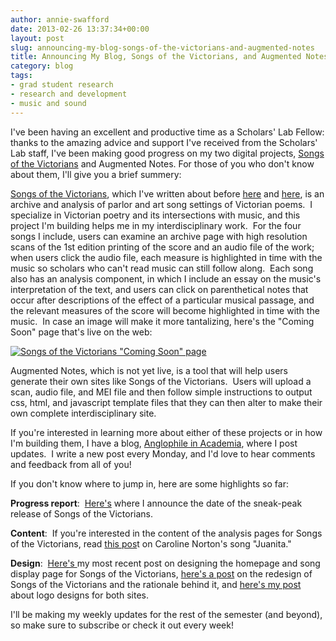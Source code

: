 ```yaml
---
author: annie-swafford
date: 2013-02-26 13:37:34+00:00
layout: post
slug: announcing-my-blog-songs-of-the-victorians-and-augmented-notes
title: Announcing My Blog, Songs of the Victorians, and Augmented Notes
category: blog
tags:
- grad student research
- research and development
- music and sound
---
```


I've been having an excellent and productive time as a Scholars' Lab Fellow: thanks to the amazing advice and support I've received from the Scholars' Lab staff, I've been making good progress on my two digital projects, [Songs of the Victorians](http://www.songsofthevictorians.com/) and Augmented Notes. For those of you who don't know about them, I'll give you a brief summery:

[Songs of the Victorians](http://www.songsofthevictorians.com/index.html), which I've written about before [here](https://scholarslab.org/praxis-program/introducing-our-digital-work-%E2%80%9Csongs-of-the-victorians%E2%80%9D/) and [here](http://www.nines.org/news/?p=1291), is an archive and analysis of parlor and art song settings of Victorian poems.  I specialize in Victorian poetry and its intersections with music, and this project I'm building helps me in my interdisciplinary work.  For the four songs I include, users can examine an archive page with high resolution scans of the 1st edition printing of the score and an audio file of the work; when users click the audio file, each measure is highlighted in time with the music so scholars who can't read music can still follow along.  Each song also has an analysis component, in which I include an essay on the music's interpretation of the text, and users can click on parenthetical notes that occur after descriptions of the effect of a particular musical passage, and the relevant measures of the score will become highlighted in time with the music.  In case an image will make it more tantalizing, here's the "Coming Soon" page that's live on the web:

[![Songs of the Victorians "Coming Soon" page](http://static.scholarslab.org/wp-content/uploads/2013/02/Screen-Shot-2013-02-25-at-12.54.03-PM-1024x575.png)](http://static.scholarslab.org/wp-content/uploads/2013/02/Screen-Shot-2013-02-25-at-12.54.03-PM.png)

Augmented Notes, which is not yet live, is a tool that will help users generate their own sites like Songs of the Victorians.  Users will upload a scan, audio file, and MEI file and then follow simple instructions to output css, html, and javascript template files that they can then alter to make their own complete interdisciplinary site.

If you're interested in learning more about either of these projects or in how I'm building them, I have a blog, [Anglophile in Academia](http://anglophileinacademia.blogspot.com/), where I post updates.  I write a new post every Monday, and I'd love to hear comments and feedback from all of you!

If you don't know where to jump in, here are some highlights so far:

**Progress report**:  [Here's](http://anglophileinacademia.blogspot.com/2013/02/sneak-peak-release-date-for-songs-of.html) where I announce the date of the sneak-peak release of Songs of the Victorians.

**Content**:  If you're interested in the content of the analysis pages for Songs of the Victorians, read [this pos](http://anglophileinacademia.blogspot.com/2013/02/a-note-on-content-caroline-nortons.html)t on Caroline Norton's song "Juanita."

**Design**:  [Here's ](http://anglophileinacademia.blogspot.com/2013/02/more-design-creating-homepage-and-song.html)my most recent post on designing the homepage and song display page for Songs of the Victorians, [here's a post](http://anglophileinacademia.blogspot.com/2013/02/songs-of-victorians-redesigned.html) on the redesign of Songs of the Victorians and the rationale behind it, and [here's my post ](http://anglophileinacademia.blogspot.com/2013/01/hello-readers-as-some-of-you-know-its.html)about logo designs for both sites.

I'll be making my weekly updates for the rest of the semester (and beyond), so make sure to subscribe or check it out every week!
